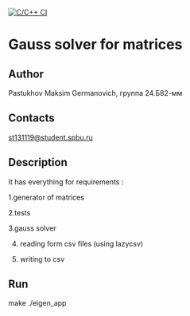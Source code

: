 [![C/C++ CI](https://github.com/MaxPastukhov15/AlgorithmsAndDataStructures/actions/workflows/c-cpp.yml/badge.svg)](https://github.com/MaxPastukhov15/AlgorithmsAndDataStructures/actions/workflows/c-cpp.yml)
# Gauss solver for matrices
## Author
Pastukhov Maksim Germanovich, группа 24.Б82-мм
## Contacts
st131119@student.spbu.ru
## Description 
  It has everything for requirements :
  
  1.generator of matrices
  
  2.tests
  
  3.gauss solver
  
  4. reading form csv files (using lazycsv)
  
  5. writing to csv
## Run
 make
 ./eigen_app
  



